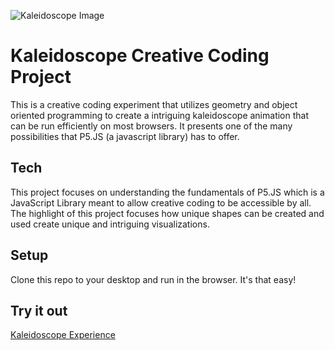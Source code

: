 ![Kaleidoscope Image](https://github.com/tuck1297/creativecodingkaleidoscope/blob/master/kaleidoscope.jpg?raw=true)

Kaleidoscope Creative Coding Project
============

This is a creative coding experiment that utilizes geometry and object oriented programming to create a intriguing kaleidoscope animation that can be run efficiently on most browsers. It presents one of the many possibilities that P5.JS (a javascript library) has to offer. 

## Tech 
This project focuses on understanding the fundamentals of P5.JS which is a JavaScript Library meant to allow creative coding to be accessible by all. The highlight of this project focuses how unique shapes can be created and used create unique and intriguing visualizations.

## Setup
Clone this repo to your desktop and run in the browser. It's that easy!

## Try it out
[Kaleidoscope Experience](https://tuck1297.github.io/CreativeCodingKaleidoscope/)
